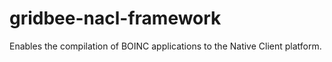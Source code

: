gridbee-nacl-framework
======================

Enables the compilation of BOINC applications to the Native Client platform.
